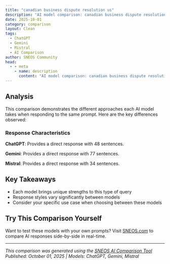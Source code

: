 ```yaml
---
title: "canadian business dispute resolution us"
description: "AI model comparison: canadian business dispute resolution us..."
date: 2025-10-01
category: comparison
layout: Clean
tags:
  - ChatGPT
  - Gemini
  - Mistral
  - AI Comparison
author: SNEOS Community
head:
  - - meta
    - name: description
      content: "AI model comparison: canadian business dispute resolution us..."
---
```


<ChatComparison
  title="canadian business dispute resolution us"
  prompt="canadian business dispute resolution us"
  :responses='{
    "ChatGPT": "If you are involved in a Canadian business dispute with a party in the United States, or vice versa, understanding the mechanisms for dispute resolution is important. Here is an overview of key points related to Canadian business dispute resolution in cross-border contexts involving the U.S.:\n\n### 1. Jurisdiction and Applicable Law\n- **Choice of Law Clause:** Contracts between Canadian and U.S. businesses often include a \u0022choice of law\u0022 clause specifying which country\u2019s laws govern the contract.\n- **Jurisdiction Clause:** Similarly, contracts may specify courts or arbitration forums for resolving disputes.\n- Courts generally respect these clauses but may refuse if deemed unfair or unreasonable.\n\n### 2. Methods of Dispute Resolution\n- **Negotiation:** The parties try to resolve the dispute amicably through direct communication.\n- **Mediation:** A neutral third party helps facilitate negotiations but does not impose a decision.\n- **Arbitration:** An arbitrator hears the case and issues a binding or non-binding decision.\n  - Common arbitration bodies include the American Arbitration Association (AAA) and the ADR Institute of Canada.\n  - Arbitration is often preferable in cross-border disputes due to enforceability under the New York Convention.\n- **Litigation:** Going to court in either Canada or the U.S.\n  - Litigation can be costly and time-consuming.\n  - Enforcing foreign judgments is possible but involves legal complexity via recognition and enforcement procedures.\n\n### 3. Enforcement of Judgments and Awards\n- **Enforcing U.S. judgments in Canada:** Canadian courts can recognize and enforce U.S. judgments, generally unless the judgment was obtained by fraud or violates Canadian public policy.\n- **Enforcing Canadian judgments in the U.S.:** Similarly, U.S. courts may enforce Canadian judgments under comity principles.\n- **Arbitration awards:** Both countries are signatories to the New York Convention, which facilitates the enforcement of international arbitration awards across borders.\n\n### 4. Practical Considerations\n- Draft clear dispute resolution clauses in all cross-border contracts.\n- Consider arbitration clauses for faster and more predictable enforcement.\n- Consult legal counsel on jurisdictional issues and procedural differences.\n- Be aware of cultural, procedural, and legal differences between Canadian and U.S. business practices.\n\n### Resources\n- **American Arbitration Association (AAA):** https://www.adr.org/\n- **ADR Institute of Canada:** https://adric.ca/\n- **Canadian Bar Association:** Provides guidance on international dispute resolution.\n- **U.S. Department of Commerce:** Offers trade and legal resources for U.S.-Canada business.\n\nIf you would like, I can provide templates for dispute resolution clauses or refer you to legal experts specializing in cross-border business disputes.",
    "Gemini": "Dispute resolution between Canadian and US businesses can be complex, involving cross-border legal considerations. Here\u0027s a breakdown of common methods and key considerations:\n\n**Methods of Dispute Resolution**\n\n*   **Negotiation:**\n    *   The simplest and often most cost-effective method.\n    *   Parties directly discuss and attempt to reach a mutually acceptable agreement.\n    *   Can be informal or involve lawyers.\n*   **Mediation:**\n    *   A neutral third-party (the mediator) helps the parties reach a settlement.\n    *   The mediator facilitates communication, explores options, and helps identify common ground.\n    *   Mediation is non-binding, meaning either party can walk away.\n*   **Arbitration:**\n    *   A neutral third-party (the arbitrator) hears evidence and arguments from both sides and renders a binding decision (award).\n    *   Arbitration is generally faster and less expensive than litigation.\n    *   The arbitration agreement (often included in the original contract) specifies the rules and procedures.\n*   **Litigation:**\n    *   Filing a lawsuit in court.\n    *   Generally the most expensive and time-consuming option.\n    *   May be necessary if other methods fail or are not appropriate.\n\n**Key Considerations**\n\n1.  **Choice of Law and Forum:**\n\n    *   **Choice of Law:** Which country\u0027s or state/province\u0027s laws will govern the contract and any disputes?  This is often specified in the contract itself.  Absent a choice-of-law clause, courts will apply conflict-of-laws principles to determine which jurisdiction\u0027s law applies.\n    *   **Forum Selection Clause:** Where will disputes be resolved (e.g., which court or arbitration venue)?  Similar to choice of law, this is often specified in the contract.  Such clauses are generally enforced unless there is a strong reason not to (e.g., the chosen forum is grossly inconvenient).\n\n2.  **Enforcement of Judgments and Arbitral Awards:**\n\n    *   **Judgments:** Enforcing a US court judgment in Canada (or vice versa) requires a separate legal action in the other country. Procedures vary by province/state.\n    *   **Arbitral Awards:** The *New York Convention on the Recognition and Enforcement of Foreign Arbitral Awards* is a key treaty that makes it easier to enforce arbitration awards across borders. Both the US and Canada are signatories. However, there can still be challenges.\n    *   It is generally easier to enforce an arbitral award than a court judgment across the US/Canada border.\n\n3.  **Contractual Provisions:**\n\n    *   Carefully draft contracts to include:\n        *   A clear choice-of-law clause.\n        *   A forum selection clause (for litigation) or an arbitration clause (if preferred).\n        *   Detailed dispute resolution procedures.\n        *   Provisions addressing currency exchange rates, applicable taxes, and other cross-border issues.\n\n4.  **Jurisdiction:**\n\n    *   **Personal Jurisdiction:**  Does the court (or arbitration tribunal) have jurisdiction over the defendant?  This depends on factors like where the defendant is located, where the contract was signed, and where the business was conducted.\n    *   **Subject Matter Jurisdiction:**  Does the court (or arbitration tribunal) have the authority to hear the particular type of dispute?\n\n5.  **Language and Cultural Differences:**\n\n    *   Ensure clear communication and understanding between parties.\n    *   Consider using bilingual legal professionals or translators.\n    *   Be aware of cultural differences in business practices and negotiation styles.\n\n6.  **Costs and Time:**\n\n    *   Cross-border disputes are generally more expensive and time-consuming than purely domestic disputes.\n    *   Factor in legal fees in both countries, travel costs, translation costs, and potential delays due to procedural differences.\n\n7.  **Legal Representation:**\n\n    *   Engage experienced legal counsel in both the US and Canada.  Attorneys familiar with cross-border disputes can provide valuable guidance on legal strategies, jurisdictional issues, and enforcement procedures.\n\n8.  **Types of Disputes:**\n\n    *   **Breach of Contract:** The most common type of dispute.\n    *   **Intellectual Property:** Infringement of patents, trademarks, or copyrights.\n    *   **Trade Secret Misappropriation:** Unauthorized disclosure or use of confidential business information.\n    *   **Product Liability:** Defective products causing harm.\n    *   **Distributorship/Agency Agreements:** Disputes over termination, commissions, or territory.\n    *   **Partnership Disputes:** Disagreements among partners.\n    *   **Shareholder Disputes:** Disagreements among shareholders.\n\n**Specific Examples \u0026 Resources**\n\n*   **NAFTA/USMCA:**  While NAFTA has been replaced by the USMCA, its provisions regarding dispute resolution may still be relevant to some existing contracts.  The USMCA has its own dispute resolution mechanisms for certain types of disputes, particularly those related to trade and investment.\n*   **International Commercial Arbitration:**  The ICC (International Chamber of Commerce) and other international arbitration institutions offer rules and services for cross-border disputes.\n\n**Steps to Take**\n\n1.  **Review Your Contract:**  Carefully examine the contract for dispute resolution provisions, choice of law, and forum selection clauses.\n2.  **Attempt Negotiation:**  Start with direct negotiations to try to resolve the dispute amicably.\n3.  **Consider Mediation:**  If negotiation fails, mediation can be a valuable tool.\n4.  **Assess Arbitration vs. Litigation:**  Weigh the pros and cons of each method based on the specific circumstances.\n5.  **Consult with Legal Counsel:**  Engage experienced attorneys in both the US and Canada.\n6.  **Document Everything:**  Keep detailed records of all communications, agreements, and evidence related to the dispute.\n\n**Disclaimer:** *I am an AI Chatbot and not a legal professional. This information is for general informational purposes only and should not be considered legal advice. You should consult with a qualified attorney to discuss your specific situation.*\n",
    "Mistral": "Resolving business disputes in Canada typically involves several steps and options, depending on the nature of the dispute and the preferences of the parties involved. Here are some common methods for resolving business disputes in Canada:\n\n### 1. **Negotiation**\n   - **Direct Negotiation:** Parties can attempt to resolve the dispute through direct communication and negotiation.\n   - **Mediation:** A neutral third-party mediator facilitates discussions between the parties to help them reach a mutually acceptable agreement.\n\n### 2. **Arbitration**\n   - **Binding Arbitration:** Parties agree to have a neutral arbitrator make a binding decision. This is often faster and less expensive than going to court.\n   - **Non-Binding Arbitration:** The arbitrator\u0027s decision is advisory and not legally binding.\n\n### 3. **Litigation**\n   - **Court Proceedings:** If negotiations and arbitration fail, parties can take the dispute to court. The court system in Canada includes provincial courts, federal courts, and the Supreme Court of Canada.\n   - **Small Claims Court:** For disputes involving smaller amounts of money, small claims courts offer a more streamlined and less costly process.\n\n### 4. **Alternative Dispute Resolution (ADR)**\n   - **Collaborative Law:** Parties and their lawyers work together to reach a settlement without going to court.\n   - **Conciliation:** Similar to mediation, but the conciliator may take a more active role in suggesting solutions.\n\n### 5. **Regulatory and Administrative Bodies**\n   - **Industry-Specific Regulators:** Depending on the industry, there may be regulatory bodies that can help resolve disputes.\n   - **Ombudsman Services:** Some industries have ombudsman services that can investigate and resolve complaints.\n\n### 6. **International Dispute Resolution**\n   - **International Arbitration:** For disputes involving parties from different countries, international arbitration can be a viable option.\n   - **International Courts:** In some cases, disputes may be resolved through international courts or tribunals.\n\n### Key Considerations\n- **Jurisdiction:** Determine the appropriate jurisdiction for the dispute. This can be provincial, federal, or international.\n- **Cost:** Consider the cost implications of different resolution methods. Litigation can be particularly expensive.\n- **Time:** Evaluate the time it will take to resolve the dispute through different methods.\n- **Confidentiality:** Some methods, like arbitration, can offer more confidentiality than court proceedings.\n\n### Legal Representation\n- **Lawyers:** It is often advisable to consult with a lawyer who specializes in business law and dispute resolution.\n- **Legal Aid:** For smaller businesses or individuals, legal aid services may be available.\n\n### Resources\n- **Canadian Bar Association:** Provides resources and can help find a lawyer.\n- **Provincial Law Societies:** Offer information and resources specific to each province.\n- **ADR Institute of Canada:** Provides information on alternative dispute resolution methods.\n\n### Conclusion\nChoosing the right method for resolving a business dispute in Canada depends on various factors, including the nature of the dispute, the parties involved, and the desired outcome. It is often beneficial to seek legal advice to understand the best approach for your specific situation."
  }'
  published-date="23:19"
/>

## Analysis

This comparison demonstrates the different approaches each AI model takes when responding to the same prompt. Here are the key differences observed:

### Response Characteristics

**ChatGPT**: Provides a direct response with 48 sentences. 

**Gemini**: Provides a direct response with 77 sentences. 

**Mistral**: Provides a direct response with 34 sentences. 

## Key Takeaways

- Each model brings unique strengths to this type of query
- Response styles vary significantly between models
- Consider your specific use case when choosing between these models

## Try This Comparison Yourself

Want to test these models with your own prompts? Visit [SNEOS.com](https://sneos.com) to compare AI responses side-by-side in real-time.

---

*This comparison was generated using the [SNEOS AI Comparison Tool](https://sneos.com)*
*Published: October 01, 2025 | Models: ChatGPT, Gemini, Mistral*
